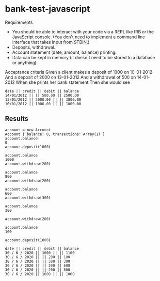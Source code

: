 # bank-test-javascript


Requirements

* You should be able to interact with your code via a REPL like IRB or the JavaScript console. (You don't need to implement a command line interface that takes input from STDIN.)
* Deposits, withdrawal.
* Account statement (date, amount, balance) printing.
* Data can be kept in memory (it doesn't need to be stored to a database or anything).


Acceptance criteria
Given a client makes a deposit of 1000 on 10-01-2012
And a deposit of 2000 on 13-01-2012
And a withdrawal of 500 on 14-01-2012
When she prints her bank statement
Then she would see

```
date || credit || debit || balance
14/01/2012 || || 500.00 || 2500.00
13/01/2012 || 2000.00 || || 3000.00
10/01/2012 || 1000.00 || || 1000.00

```


## Results
```
account = new Account
Account { balance: 0, transactions: Array(1) }
account.balance
0
account.deposit(1000)

account.balance
1000
account.withdraw(200)

account.balance
800
account.withdraw(200)

account.balance
600
account.withdraw(300)

account.balance
300

account.withdraw(200)

account.balance
100

account.deposit(1000)

date || credit || debit || balance
30 / 6 / 2020 || 1000 || || 1100
30 / 6 / 2020 || || 200 || 100
30 / 6 / 2020 || || 300 || 300
30 / 6 / 2020 || || 200 || 600
30 / 6 / 2020 || || 200 || 800
30 / 6 / 2020 || 1000 || || 1000




```